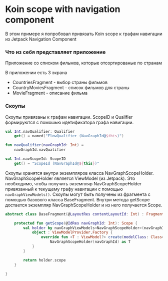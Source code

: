 # Koin scope with navigation component

В этом примере я попробовал привязать Koin scope к графам навигации из Jetpack Navigation Component

### Что из себя представляет приложение
Приложение со списком фильмов, которые отсортированые по странам

В приложении есть 3 экрана
* CountriesFragment - выбор страны фильмов
* CountryMoviesFragment - список фильмов для страны
* MovieFragment - описание фильма

### Скоупы
Скоупы привязаны к графам навигации. ScopeID и Qualifier формируются с помошью идетификатора графа навигации. 

```kt
val Int.navQualifier: Qualifier
    get() = named("FlowQualifier (NavGraphId@$this)")

fun navQualifier(navGraphId: Int) =
    navGraphId.navQualifier

val Int.navScopeId: ScopeID
    get() = "ScopeId (NavGraphId@${this})"
```

Скоупы хранятся внутри экземпляров класса NavGraphScopeHolder. NavGraphScopeHolder является ViewModel (из Jetpack). Это необходимо, чтобы получить экземпляр NavGraphScopeHolder привязанный к текущему графу навигации с помощью `navGraphViewModels()`. Скоупы могут быть получены из фрагмента с помощью базового класса BaseFragment. Внутри метода getScope достается экземпляр NavGraphScopeHolder и из него получается Scope.

```kt
abstract class BaseFragment(@LayoutRes contentLayoutId: Int) : Fragment(contentLayoutId) {

    protected fun getScope(@IdRes navGraphId: Int): Scope {
        val holder by navGraphViewModels<NavGraphScopeHolder>(navGraphId) {
            object : ViewModelProvider.Factory {
                override fun <T : ViewModel?> create(modelClass: Class<T>): T =
                    NavGraphScopeHolder(navGraphId) as T
            }
        }

        return holder.scope
    }

}

```

